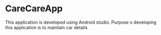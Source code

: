 # CareCareApp
This application is developed using Android studio. Purpose o developing this application is to maintain car details
